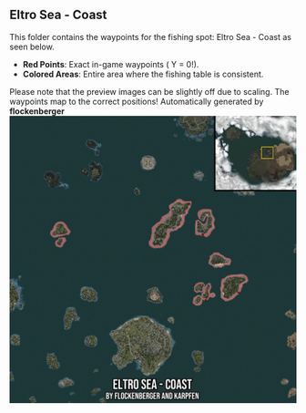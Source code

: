 ## Eltro Sea - Coast
This folder contains the waypoints for the fishing spot: Eltro Sea - Coast as seen below.

- **Red Points**: Exact in-game waypoints ( Y = 0!).
- **Colored Areas**: Entire area where the fishing table is consistent.

Please note that the preview images can be slightly off due to scaling. The waypoints map to the correct positions!
Automatically generated by **flockenberger**
![preview_Eltro Sea - Coast](./Preview.webp)